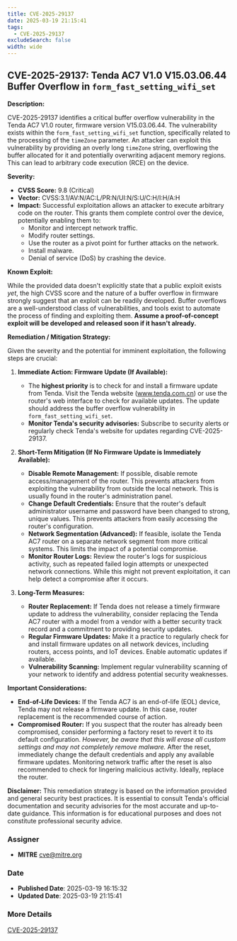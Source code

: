 ```yaml
---
title: CVE-2025-29137
date: 2025-03-19 21:15:41
tags:
  - CVE-2025-29137
excludeSearch: false
width: wide
---
```


## CVE-2025-29137: Tenda AC7 V1.0 V15.03.06.44 Buffer Overflow in `form_fast_setting_wifi_set`

**Description:**

CVE-2025-29137 identifies a critical buffer overflow vulnerability in the Tenda AC7 V1.0 router, firmware version V15.03.06.44. The vulnerability exists within the `form_fast_setting_wifi_set` function, specifically related to the processing of the `timeZone` parameter.  An attacker can exploit this vulnerability by providing an overly long `timeZone` string, overflowing the buffer allocated for it and potentially overwriting adjacent memory regions.  This can lead to arbitrary code execution (RCE) on the device.

**Severity:**

*   **CVSS Score:** 9.8 (Critical)
*   **Vector:** CVSS:3.1/AV:N/AC:L/PR:N/UI:N/S:U/C:H/I:H/A:H
*   **Impact:**  Successful exploitation allows an attacker to execute arbitrary code on the router. This grants them complete control over the device, potentially enabling them to:
    *   Monitor and intercept network traffic.
    *   Modify router settings.
    *   Use the router as a pivot point for further attacks on the network.
    *   Install malware.
    *   Denial of service (DoS) by crashing the device.

**Known Exploit:**

While the provided data doesn't explicitly state that a public exploit exists *yet*, the high CVSS score and the nature of a buffer overflow in firmware strongly suggest that an exploit can be readily developed.  Buffer overflows are a well-understood class of vulnerabilities, and tools exist to automate the process of finding and exploiting them.  **Assume a proof-of-concept exploit will be developed and released soon if it hasn't already.**

**Remediation / Mitigation Strategy:**

Given the severity and the potential for imminent exploitation, the following steps are crucial:

1.  **Immediate Action: Firmware Update (If Available):**
    *   The **highest priority** is to check for and install a firmware update from Tenda. Visit the Tenda website (www.tenda.com.cn) or use the router's web interface to check for available updates.  The update should address the buffer overflow vulnerability in `form_fast_setting_wifi_set`.
    *   **Monitor Tenda's security advisories:**  Subscribe to security alerts or regularly check Tenda's website for updates regarding CVE-2025-29137.

2.  **Short-Term Mitigation (If No Firmware Update is Immediately Available):**

    *   **Disable Remote Management:**  If possible, disable remote access/management of the router.  This prevents attackers from exploiting the vulnerability from outside the local network.  This is usually found in the router's administration panel.
    *   **Change Default Credentials:** Ensure that the router's default administrator username and password have been changed to strong, unique values.  This prevents attackers from easily accessing the router's configuration.
    *   **Network Segmentation (Advanced):**  If feasible, isolate the Tenda AC7 router on a separate network segment from more critical systems.  This limits the impact of a potential compromise.
    *   **Monitor Router Logs:** Review the router's logs for suspicious activity, such as repeated failed login attempts or unexpected network connections.  While this might not prevent exploitation, it can help detect a compromise after it occurs.

3.  **Long-Term Measures:**

    *   **Router Replacement:**  If Tenda does not release a timely firmware update to address the vulnerability, consider replacing the Tenda AC7 router with a model from a vendor with a better security track record and a commitment to providing security updates.
    *   **Regular Firmware Updates:**  Make it a practice to regularly check for and install firmware updates on all network devices, including routers, access points, and IoT devices.  Enable automatic updates if available.
    *   **Vulnerability Scanning:** Implement regular vulnerability scanning of your network to identify and address potential security weaknesses.

**Important Considerations:**

*   **End-of-Life Devices:** If the Tenda AC7 is an end-of-life (EOL) device, Tenda may not release a firmware update. In this case, router replacement is the recommended course of action.
*   **Compromised Router:**  If you suspect that the router has already been compromised, consider performing a factory reset to revert it to its default configuration. *However, be aware that this will erase all custom settings and may not completely remove malware.* After the reset, immediately change the default credentials and apply any available firmware updates.  Monitoring network traffic after the reset is also recommended to check for lingering malicious activity.  Ideally, replace the router.

**Disclaimer:**  This remediation strategy is based on the information provided and general security best practices. It is essential to consult Tenda's official documentation and security advisories for the most accurate and up-to-date guidance. This information is for educational purposes and does not constitute professional security advice.

### Assigner
- **MITRE** <cve@mitre.org>

### Date
- **Published Date**: 2025-03-19 16:15:32
- **Updated Date**: 2025-03-19 21:15:41

### More Details
[CVE-2025-29137](https://www.cvedetails.com/cve/CVE-2025-29137)